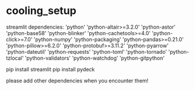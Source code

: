 # cooling_setup


streamlit dependencies:
	'python'
	'python-altair>=3.2.0'
	'python-astor'
	'python-base58'
	'python-blinker'
	'python-cachetools>=4.0'
	'python-click>=7.0'
	'python-numpy'
	'python-packaging'
	'python-pandas>=0.21.0'
	'python-pillow>=6.2.0'
	'python-protobuf>=3.11.2'
	'python-pyarrow'
	'python-dateutil'
	'python-requests'
	'python-toml'
	'python-tornado'
	'python-tzlocal'
	'python-validators'
	'python-watchdog'
	'python-gitpython'
  
 pip install streamlit
 pip install pydeck
 
 please add other dependencies when you encounter them!
